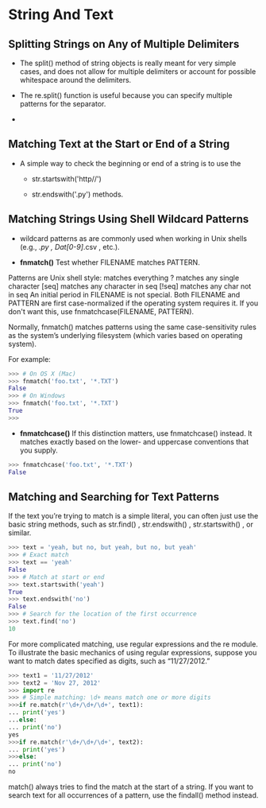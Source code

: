# String And Text

## Splitting Strings on Any of Multiple Delimiters

- The split() method of string objects is really meant for very simple cases, and does not allow for multiple delimiters or account for possible whitespace around the delimiters.

- The re.split() function is useful because you can specify multiple patterns for the separator.

-

## Matching Text at the Start or End of a String

- A simple way to check the beginning or end of a string is to use the

  - str.startswith('http//')

  - str.endswith('.py') methods.

## Matching Strings Using Shell Wildcard Patterns

- wildcard patterns as are commonly used when working in Unix shells (e.g., _.py , Dat[0-9]_.csv , etc.).

- **fnmatch()**
  Test whether FILENAME matches PATTERN.

Patterns are Unix shell style: matches everything ? matches any single character [seq] matches any character in seq [!seq] matches any char not in seq An initial period in FILENAME is not special. Both FILENAME and PATTERN are first case-normalized if the operating system requires it. If you don't want this, use fnmatchcase(FILENAME, PATTERN).

Normally, fnmatch() matches patterns using the same case-sensitivity rules as the system’s underlying filesystem (which varies based on operating system).

For example:

```Python
>>> # On OS X (Mac)
>>> fnmatch('foo.txt', '*.TXT')
False
>>> # On Windows
>>> fnmatch('foo.txt', '*.TXT')
True
>>>
```

- **fnmatchcase()**
  If this distinction matters, use fnmatchcase() instead. It matches exactly based on the lower- and uppercase conventions that you supply.

```python
>>> fnmatchcase('foo.txt', '*.TXT')
False
```

## Matching and Searching for Text Patterns

If the text you’re trying to match is a simple literal, you can often just use the basic string methods, such as str.find() , str.endswith() , str.startswith() , or similar.

```python
>>> text = 'yeah, but no, but yeah, but no, but yeah'
>>> # Exact match
>>> text == 'yeah'
False
>>> # Match at start or end
>>> text.startswith('yeah')
True
>>> text.endswith('no')
False
>>> # Search for the location of the first occurrence
>>> text.find('no')
10
```

For more complicated matching, use regular expressions and the re module. To illustrate the basic mechanics of using regular expressions, suppose you want to match dates specified as digits, such as “11/27/2012.”

```Python
>>> text1 = '11/27/2012'
>>> text2 = 'Nov 27, 2012'
>>> import re
>>> # Simple matching: \d+ means match one or more digits
>>>if re.match(r'\d+/\d+/\d+', text1):
... print('yes')
...else:
... print('no')
yes
>>>if re.match(r'\d+/\d+/\d+', text2):
... print('yes')
>>>else:
... print('no')
no

```

match() always tries to find the match at the start of a string. If you want to search text for all occurrences of a pattern, use the findall() method instead.
